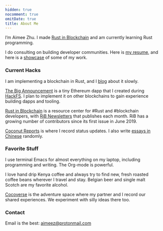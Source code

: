 ```yaml
---
hidden: true
nocomment: true
omitDate: true
title: About Me
---
```


I’m Aimee Zhu.
I made [Rust in Blockchain][rib] and 
am currently learning Rust programming.

I do consulting on building developer communities.
Here is [my resume](/resume),
and here is a [showcase](/showcase) of some of my work.

### Current Hacks

I am implementing a blockchain in Rust,
and I [blog](/posts) about it slowly.

[The Big Announcement](https://github.com/Aimeedeer/bigannouncement)
is a tiny Ethereum dapp that I created during [HackFS][hackfs].
I plan to implement it on other blockchains
to gain experience building dapps and tooling.

[Rust in Blockchain][rib] is
a resource center for #Rust and #blockchain developers,
with [RiB Newsletters][rib-news] that publishes each month.
RiB has a growing number of contributors since its first issue in June 2019.

[Coconut Reports](../../reports) is where
I record status updates.
I also write [essays in Chinese](https://newhacker.org) randomly.

[rib]: https://rustinblockchain.org/
[rib-news]: https://rustinblockchain.org/newsletters/
[hackfs]: https://hackfs.com/

### Favorite Stuff

I use terminal Emacs for almost everything on my laptop,
including programming and writing. 
The Org-mode is powerful.

I love hand drip Kenya coffee and always try to find new, fresh
roasted coffee beans wherever I travel and stay.
Belgian beer and single malt Scotch are my favorite alcohol.

[Cocoverse](https://cocoverse.com) is the adventure space
where my partner and I record our shared experiences.
We experiment with silly ideas there too.

### Contact

Email is the best: aimeez@protonmail.com
